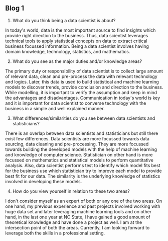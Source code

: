 ## Blog 1

1. What do you think being a data scientist is about?

In today's world, data is the most important source to find insights which provide right direction to the business. Thus, data scientist leverages technical 
tools to apply statistical concepts on data to extract critical business focussed information. Being a data scientist involves having domain knowledge, 
technology, statistics, and mathematics.

2. What do you see as the major duties and/or knowledge areas? 

The primary duty or responsibility of data scientist is to collect large amount of relevant data, clean and pre-process the data with relevant technology and
logics. Later, this data is used to build statistical and machine learning models to discover trends, provide conclusion and direction to the business. While 
modelling, it is important to verify the assumption and keep in mind the advantages and disadvantages. Communication in today's world is key and it is important 
for data scientist to converse technology with the business in a simple and well explained manner.

3. What differences/similarities do you see between data scientists and statisticians? 

There is an overlap between data scientists and statisticians but still there exist few differences. Data scientists are more focussed towards data
sourcing, data cleaning and pre-processing. They are more focussed towards building the developed models with the help of machine learning and 
knowledge of computer science. Statistician on other hand is more focussed on mathematics and statistical models to perform quantitative analysis. Also, 
data scientist performs test to identify which model fits best for the business use which statistician try to improve each model to provide best fit for 
our data. The similarity is the underlying knowledge of statistics involved in developing these models.

4. How do you view yourself in relation to these two areas?

I don't consider myself as an expert of both or any one of the two areas. On one hand, my previous experience and past projects involved working with huge 
data set and later leveraging machine learning tools and on other hand, in the last one year at NC State, I have gained a good amount of theoretical knowledge 
and have done a project as well. I am at the intersection point of both the areas. Currently, I am looking forward to leverage both the skills in a professional
setting.

